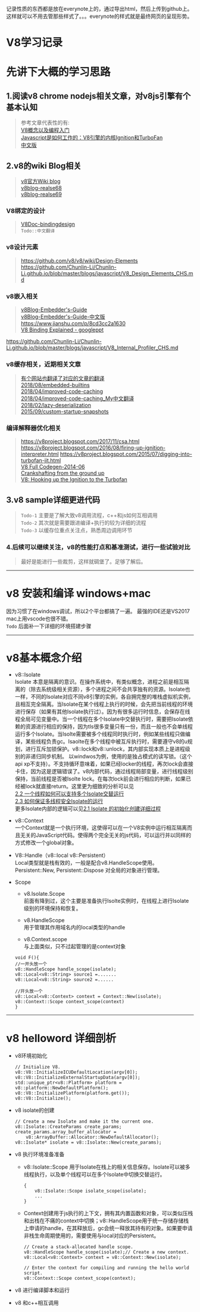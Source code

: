 
记录性质的东西都是放在everynote上的，通过导出html，然后上传到github上。这样就可以不用去管那些样式了。。。everynote的样式就是最终网页的呈现形势。

# V8学习记录

# 先讲下大概的学习思路

## 1.阅读v8 chrome nodejs相关文章，对v8js引擎有个基本认知

>参考文章代表性的有:  
[V8概念以及编程入门](https://zhuanlan.zhihu.com/p/35371048)  
[Javascript是如何工作的：V8引擎的内核Ignition和TurboFan](https://v8project.blogspot.com/2017/05/launching-ignition-and-turbofan.html)  
[中文版](https://juejin.im/post/5aaa89c36fb9a028e25d4a85)  


## 2.v8的wiki Blog相关
>[v8官方Wiki blog](https://github.com/v8/v8/wiki)  
[v8blog-realse68](https://v8project.blogspot.com/2018/06/v8-release-68.html)  
[v8blog-realse69](https://v8project.blogspot.com/2018/08/v8-release-69.html)


### V8绑定的设计
>[V8Doc-bindingdesign](https://chromium.googlesource.com/chromium/src/+/lkcr/third_party/WebKit/Source/bindings/core/v8/V8BindingDesign.md)  
`Todo::中文翻译`  


### v8设计元素  
>https://github.com/v8/v8/wiki/Design-Elements   
https://github.com/Chunlin-Li/Chunlin-Li.github.io/blob/master/blogs/javascript/V8_Design_Elements_CHS.md

### v8嵌入相关  
>[v8Blog-Embedder's-Guide](https://github.com/v8/v8/wiki/Embedder's-Guide)  
[v8Blog-Embedder's-Guide-中文版](https://github.com/Chunlin-Li/Chunlin-Li.github.io/blob/master/blogs/javascript/V8_Embedder's_Guide_CHS.md)  
https://www.jianshu.com/p/8cd3cc2a1630  
[V8 Binding Explained - googleppt](https://docs.google.com/presentation/d/1OFG81taxgjOGU43sv9WHvPZkt5--KnM6gSijWN8NMcU/edit#slide=id.g16bb3cdb_0_70)

https://github.com/Chunlin-Li/Chunlin-Li.github.io/blob/master/blogs/javascript/V8_Internal_Profiler_CHS.md


### v8缓存相关，近期相关文章 
>[有个网站也翻译了对应的文章的翻译](https://xenojoshua.com/2018/04/improved-code-caching/)   
[2018/08/embedded-builtins](https://v8project.blogspot.com/2018/08/embedded-builtins.html)  
[2018/04/improved-code-caching](https://v8project.blogspot.com/2018/04/improved-code-caching.html)  
[2018/04/improved-code-caching_My中文翻译](https://liaochongliang.github.io/lcl/Docs/(T)v8_Blog_201804_improved-code-caching.html)   
[2018/02/lazy-deserialization](https://v8project.blogspot.com/2018/02/lazy-deserialization.html)     
[2015/09/custom-startup-snapshots](https://v8project.blogspot.com/2015/09/custom-startup-snapshots.html)  


### 编译解释器优化相关
>https://v8project.blogspot.com/2017/11/csa.html  
https://v8project.blogspot.com/2016/08/firing-up-ignition-interpreter.html
https://v8project.blogspot.com/2015/07/digging-into-turbofan-jit.html   
[V8 Full Codegen-2014-06](http://leeight.github.io/blog/2014/06/v8-full-codegen/)  
[Crankshafting from the ground up](https://docs.google.com/document/u/1/d/1hOaE7vbwdLLXWj3C8hTnnkpE0qSa2P--dtDvwXXEeD0/pub)  
[V8: Hooking up the Ignition to the Turbofan](https://docs.google.com/presentation/d/1chhN90uB8yPaIhx_h2M3lPyxPgdPmkADqSNAoXYQiVE/edit#slide=id.g1357e6d1a4_0_58)


## 3.v8  sample详细更进代码
>`Todo-1` 主要是了解大致v8调用流程，c++和js如何互相调用  
`Todo-2` 其次就是需要跟进编译+执行的较为详细的流程  
`Todo-3` 以缓存位重点关注点，熟悉周边调用环节

### 4.后续可以继续关注，v8的性能打点和基准测试，进行一些试验对比
>最好是能进行一些裁剪，这样就碉堡了。足够了解后。


---
# v8 安装和编译  windows+mac
因为习惯了在windows调试，所以2个平台都搞了一遍。
最强的IDE还是VS2017 mac上用vscode也很不错。    
`Todo` 后面补一下详细的环境搭建步骤

---
# v8基本概念介绍 
- v8::Isolate   
  Isolate 本意是隔离的意识。在操作系统中，有类似概念，进程之前是相互隔离的（除去系统级相关资源），多个进程之间不会共享独有的资源。Isolate也一样，不同的Isolate对应不同v8引擎的实例，各自拥完整的堆栈虚拟机实例，且相互完全隔离。当Isolate在某个线程上执行的时候，会先把当前线程的环境进行保存（如果有其他Isolate执行过）。因为有很多运行时信息，会保存在线程全局可见变量中。当一个线程在多个Isolate中交替执行时，需要把Isolate依赖的资源进行相应的保持，因为tls很多变量只有一份，而且一般也不会单线程运行多个Isolate。当Isolte需要被多个线程同时执行时，例如某些线程只做编译，某些线程负责gc。Isaolte在多个线程中被互斥执行时，需要遵守v8的u规划，进行互斥加锁保护。v8::lock和v8::unlock，其内部实现本质上是进程级别的非递归同步机制。 以windwos为例，使用的是独占模式的读写锁。（这个api xp不支持）。不支持循环意味着，如果已经locker的线程，再次lock会直接卡住，因为这是逻辑错误了。v8内部代码，通过线程局部变量，进行线程级别保持，当前线程是否被Isolte lock。在每次lock前会进行相应的判断，如果已经被lock就直接return。这里更为细致的分析可以见   
  [2.2 一个线程如何可以支持多个Isolate交替运行](https://liaochongliang.github.io/lcl/)  
  [2.3 如何保证多线程安全Isolate的运行](https://liaochongliang.github.io/lcl/)  
  更多Isolate内部的逻辑可以见[2.1 Isolate 的初始化创建详细过程](https://liaochongliang.github.io/lcl/) 

- v8::Context  
   一个Context就是一个执行环境，这使得可以在一个V8实例中运行相互隔离而且无关的JavaScript代码。使得两个完全无关的js代码，可以运行并以同样的方式修改一个global对象。
- V8::Handle（v8::local v8::Persistent）  
    Local类型就是栈有效的，一般是配合v8.HandleScope使用。  
    Persistent::New, Persistent::Dispose 对全局的对象进行管理。
- Scope
    - v8.Isolate.Scope  
        前面有降到过，这个主要是准备执行Isolte实例时，在线程上进行Isolate级别的环境保持和恢复。

    - v8.HandleScope  
        用于管理其作用域名内的local类型的handle

        
    - v8.Context.scope  
        与上面类似，只不过起管理的是context对象
    ```
    void F(){
    //一开头放一个
    v8::HandleScope handle_scope(isolate);
    v8::Local<v8::String> source1 =.......
    v8::Local<v8::String> source2 =......

    //开头放一个
    v8::Local<v8::Context> context = Context::New(isolate);
    v8::Context::Scope context_scope(context)
    }
---
# v8 helloword 详细剖析
- v8环境初始化
  ```
  // Initialize V8.
  v8::V8::InitializeICUDefaultLocation(argv[0]);
  v8::V8::InitializeExternalStartupData(argv[0]);
  std::unique_ptr<v8::Platform> platform = v8::platform::NewDefaultPlatform();
  v8::V8::InitializePlatform(platform.get());
  v8::V8::Initialize();
  ```

- v8 isolate的创建
    ```
    // Create a new Isolate and make it the current one.
    v8::Isolate::CreateParams create_params;
    create_params.array_buffer_allocator =
        v8::ArrayBuffer::Allocator::NewDefaultAllocator();
    v8::Isolate* isolate = v8::Isolate::New(create_params);
    ```

- v8 执行环境准备准备
    - v8::Isolate::Scope  用于Isolate在栈上的相关信息保存。Isolate可以被多线程执行，以及单个线程可以在多个Isolate中切换交替运行。
        ```
        {
            v8::Isolate::Scope isolate_scope(isolate);
            ...
        }
        ```
    - Context创建用于js执行的上下文，拥有其内置函数和对象，可以类似压栈和出栈在不痛的context中切换；v8::HandleScope用于统一存储存储栈上申请的handle，在其释放后，gc会统一释放其持有的对象。如果要申请非栈生命周期使用的，需要使用与local对应的Persistent。
        ```    
        // Create a stack-allocated handle scope.
        v8::HandleScope handle_scope(isolate);// Create a new context.
        v8::Local<v8::Context> context = v8::Context::New(isolate);

        // Enter the context for compiling and running the hello world script.
        v8::Context::Scope context_scope(context);
        ```

- v8 进行编译脚本和运行
- v8 和c++相互调用





